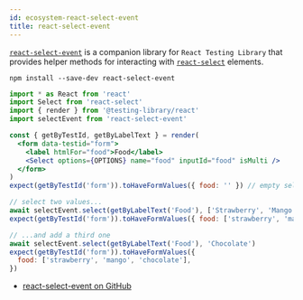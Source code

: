 ```yaml
---
id: ecosystem-react-select-event
title: react-select-event
---
```


[`react-select-event`][gh] is a companion library for `React Testing Library`
that provides helper methods for interacting with [`react-select`][react-select]
elements.

```
npm install --save-dev react-select-event
```

```jsx
import * as React from 'react'
import Select from 'react-select'
import { render } from '@testing-library/react'
import selectEvent from 'react-select-event'

const { getByTestId, getByLabelText } = render(
  <form data-testid="form">
    <label htmlFor="food">Food</label>
    <Select options={OPTIONS} name="food" inputId="food" isMulti />
  </form>
)
expect(getByTestId('form')).toHaveFormValues({ food: '' }) // empty select

// select two values...
await selectEvent.select(getByLabelText('Food'), ['Strawberry', 'Mango'])
expect(getByTestId('form')).toHaveFormValues({ food: ['strawberry', 'mango'] })

// ...and add a third one
await selectEvent.select(getByLabelText('Food'), 'Chocolate')
expect(getByTestId('form')).toHaveFormValues({
  food: ['strawberry', 'mango', 'chocolate'],
})
```

- [react-select-event on GitHub][gh]

[gh]: https://github.com/romgain/react-select-event
[react-select]: https://github.com/JedWatson/react-select
